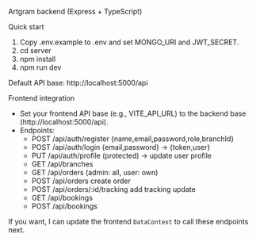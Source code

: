 Artgram backend (Express + TypeScript)

Quick start

1. Copy .env.example to .env and set MONGO_URI and JWT_SECRET.
2. cd server
3. npm install
4. npm run dev

Default API base: http://localhost:5000/api

Frontend integration

- Set your frontend API base (e.g., VITE_API_URL) to the backend base (http://localhost:5000/api).
- Endpoints:
  - POST /api/auth/register {name,email,password,role,branchId}
  - POST /api/auth/login {email,password} -> {token,user}
  - PUT /api/auth/profile (protected) -> update user profile
  - GET /api/branches
  - GET /api/orders (admin: all, user: own)
  - POST /api/orders create order
  - POST /api/orders/:id/tracking add tracking update
  - GET /api/bookings
  - POST /api/bookings

If you want, I can update the frontend `DataContext` to call these endpoints next.
